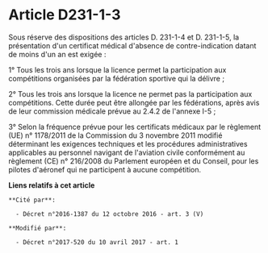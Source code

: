 # Article D231-1-3

Sous réserve des dispositions des articles D. 231-1-4 et D. 231-1-5, la présentation d'un certificat médical d'absence de
contre-indication datant de moins d'un an est exigée :

1° Tous les trois ans lorsque la licence permet la participation aux compétitions organisées par la fédération sportive qui
la délivre ;

2° Tous les trois ans lorsque la licence ne permet pas la participation aux compétitions. Cette durée peut être allongée par
les fédérations, après avis de leur commission médicale prévue au 2.4.2 de l'annexe I-5 ;

3° Selon la fréquence prévue pour les certificats médicaux par le règlement (UE) n° 1178/2011 de la Commission du 3 novembre
2011 modifié déterminant les exigences techniques et les procédures administratives applicables au personnel navigant de
l'aviation civile conformément au règlement (CE) n° 216/2008 du Parlement européen et du Conseil, pour les pilotes d'aéronef
qui ne participent à aucune compétition.

**Liens relatifs à cet article**

	**Cité par**:

	  - Décret n°2016-1387 du 12 octobre 2016 - art. 3 (V)

	**Modifié par**:

	  - Décret n°2017-520 du 10 avril 2017 - art. 1
